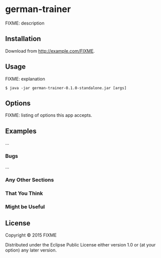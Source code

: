 # german-trainer

FIXME: description

## Installation

Download from http://example.com/FIXME.

## Usage

FIXME: explanation

    $ java -jar german-trainer-0.1.0-standalone.jar [args]

## Options

FIXME: listing of options this app accepts.

## Examples

...

### Bugs

...

### Any Other Sections
### That You Think
### Might be Useful

## License

Copyright © 2015 FIXME

Distributed under the Eclipse Public License either version 1.0 or (at
your option) any later version.

